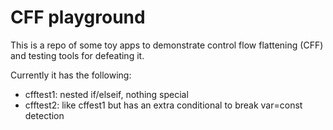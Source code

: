 # CFF playground

This is a repo of some toy apps to demonstrate control flow flattening (CFF) and testing tools for defeating it.

Currently it has the following:

- cfftest1: nested if/elseif, nothing special
- cfftest2: like cffest1 but has an extra conditional to break var=const detection

